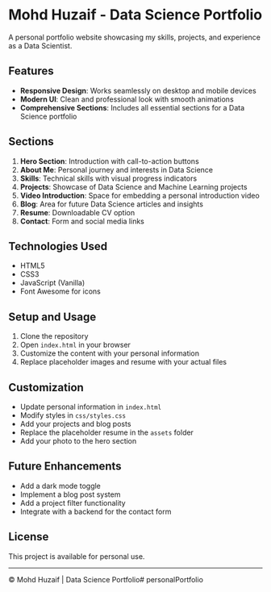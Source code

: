 # Mohd Huzaif - Data Science Portfolio

A personal portfolio website showcasing my skills, projects, and experience as a Data Scientist.

## Features

- **Responsive Design**: Works seamlessly on desktop and mobile devices
- **Modern UI**: Clean and professional look with smooth animations
- **Comprehensive Sections**: Includes all essential sections for a Data Science portfolio

## Sections

1. **Hero Section**: Introduction with call-to-action buttons
2. **About Me**: Personal journey and interests in Data Science
3. **Skills**: Technical skills with visual progress indicators
4. **Projects**: Showcase of Data Science and Machine Learning projects
5. **Video Introduction**: Space for embedding a personal introduction video
6. **Blog**: Area for future Data Science articles and insights
7. **Resume**: Downloadable CV option
8. **Contact**: Form and social media links

## Technologies Used

- HTML5
- CSS3
- JavaScript (Vanilla)
- Font Awesome for icons

## Setup and Usage

1. Clone the repository
2. Open `index.html` in your browser
3. Customize the content with your personal information
4. Replace placeholder images and resume with your actual files

## Customization

- Update personal information in `index.html`
- Modify styles in `css/styles.css`
- Add your projects and blog posts
- Replace the placeholder resume in the `assets` folder
- Add your photo to the hero section

## Future Enhancements

- Add a dark mode toggle
- Implement a blog post system
- Add a project filter functionality
- Integrate with a backend for the contact form

## License

This project is available for personal use.

---

© Mohd Huzaif | Data Science Portfolio#   p e r s o n a l P o r t f o l i o  
 